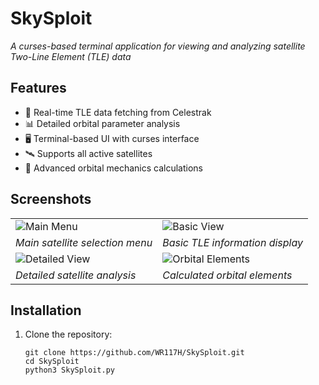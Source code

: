 # SkySploit


*A curses-based terminal application for viewing and analyzing satellite Two-Line Element (TLE) data*

## Features

- 📡 Real-time TLE data fetching from Celestrak
- 📊 Detailed orbital parameter analysis
- 🖥️ Terminal-based UI with curses interface
- 🛰️ Supports all active satellites
- 🧮 Advanced orbital mechanics calculations

## Screenshots

| | |
|---|---|
| ![Main Menu]() | ![Basic View](https://github.com/user-attachments/assets/f25de069-e2d5-47d1-8948-7eb678e92493) |
| *Main satellite selection menu* | *Basic TLE information display* |
| ![Detailed View](https://github.com/user-attachments/assets/f25de069-e2d5-47d1-8948-7eb678e92493) | ![Orbital Elements](https://github.com/user-attachments/assets/f25de069-e2d5-47d1-8948-7eb678e92493) |
| *Detailed satellite analysis* | *Calculated orbital elements* |





## Installation

1. Clone the repository:
   
   ```
   git clone https://github.com/WR117H/SkySploit.git
   cd SkySploit
   python3 SkySploit.py
   ```
   
